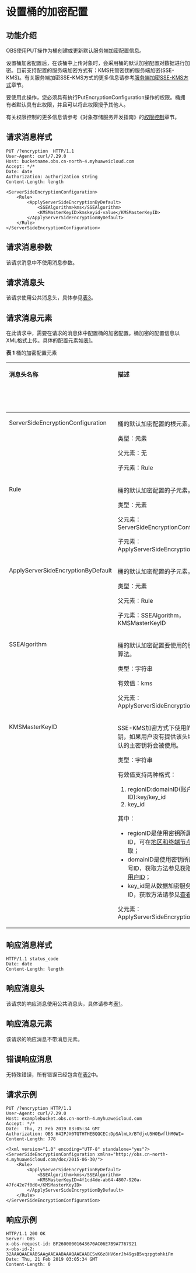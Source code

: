 # 设置桶的加密配置<a name="obs_04_0062"></a>

## 功能介绍<a name="section154118471125"></a>

OBS使用PUT操作为桶创建或更新默认服务端加密配置信息。

设置桶加密配置后，在该桶中上传对象时，会采用桶的默认加密配置对数据进行加密。目前支持配置的服务端加密方式有：KMS托管密钥的服务端加密\(SSE-KMS\)。有关服务端加密SSE-KMS方式的更多信息请参考[服务端加密SSE-KMS方式](服务端加密SSE-KMS方式.md)章节。

要使用此操作，您必须具有执行PutEncryptionConfiguration操作的权限。桶拥有者默认具有此权限，并且可以将此权限授予其他人。

有关权限控制的更多信息请参考《对象存储服务开发指南》的[权限控制](https://support.huaweicloud.com/devg-obs/obs_06_0038.html)章节。

## 请求消息样式<a name="section4392141416911"></a>

```
PUT /?encryption  HTTP/1.1
User-Agent: curl/7.29.0
Host: bucketname.obs.cn-north-4.myhuaweicloud.com 
Accept: */*
Date: date 
Authorization: authorization string
Content-Length: length

<ServerSideEncryptionConfiguration>
    <Rule>
        <ApplyServerSideEncryptionByDefault>
            <SSEAlgorithm>kms</SSEAlgorithm>
            <KMSMasterKeyID>kmskeyid-value</KMSMasterKeyID>
        </ApplyServerSideEncryptionByDefault>
    </Rule>
</ServerSideEncryptionConfiguration>
```

## 请求消息参数<a name="section5883101142415"></a>

该请求消息中不使用消息参数。

## 请求消息头<a name="section1363153342420"></a>

该请求使用公共消息头，具体参见[表3](构造请求.md#table25197309)。

## 请求消息元素<a name="section7215381270"></a>

在此请求中，需要在请求的消息体中配置桶的加密配置。桶加密的配置信息以XML格式上传。具体的配置元素如[表1](#table1181123018399)。

**表 1**  桶的加密配置元素

<a name="table1181123018399"></a>
<table><thead align="left"><tr id="row2018917307393"><th class="cellrowborder" valign="top" width="32.95%" id="mcps1.2.4.1.1"><p id="p19190143043913"><a name="p19190143043913"></a><a name="p19190143043913"></a>消息头名称</p>
</th>
<th class="cellrowborder" valign="top" width="56.57%" id="mcps1.2.4.1.2"><p id="p019273012397"><a name="p019273012397"></a><a name="p019273012397"></a>描述</p>
</th>
<th class="cellrowborder" valign="top" width="10.48%" id="mcps1.2.4.1.3"><p id="p2195113033915"><a name="p2195113033915"></a><a name="p2195113033915"></a>是否必选</p>
</th>
</tr>
</thead>
<tbody><tr id="row7197230193913"><td class="cellrowborder" valign="top" width="32.95%" headers="mcps1.2.4.1.1 "><p id="p125361017184212"><a name="p125361017184212"></a><a name="p125361017184212"></a>ServerSideEncryptionConfiguration</p>
</td>
<td class="cellrowborder" valign="top" width="56.57%" headers="mcps1.2.4.1.2 "><p id="p6536111718422"><a name="p6536111718422"></a><a name="p6536111718422"></a>桶的默认加密配置的根元素。</p>
<p id="p85368172423"><a name="p85368172423"></a><a name="p85368172423"></a>类型：元素</p>
<p id="p125365178429"><a name="p125365178429"></a><a name="p125365178429"></a>父元素：无</p>
<p id="p1555484273118"><a name="p1555484273118"></a><a name="p1555484273118"></a>子元素：Rule</p>
</td>
<td class="cellrowborder" valign="top" width="10.48%" headers="mcps1.2.4.1.3 "><p id="p553681720423"><a name="p553681720423"></a><a name="p553681720423"></a>是</p>
</td>
</tr>
<tr id="row12641636422"><td class="cellrowborder" valign="top" width="32.95%" headers="mcps1.2.4.1.1 "><p id="p3911152616425"><a name="p3911152616425"></a><a name="p3911152616425"></a>Rule</p>
</td>
<td class="cellrowborder" valign="top" width="56.57%" headers="mcps1.2.4.1.2 "><p id="p591252604217"><a name="p591252604217"></a><a name="p591252604217"></a>桶的默认加密配置的子元素。</p>
<p id="p391202634216"><a name="p391202634216"></a><a name="p391202634216"></a>类型：元素</p>
<p id="p4912142604210"><a name="p4912142604210"></a><a name="p4912142604210"></a>父元素：ServerSideEncryptionConfiguration</p>
<p id="p83382043312"><a name="p83382043312"></a><a name="p83382043312"></a>子元素：ApplyServerSideEncryptionByDefault</p>
</td>
<td class="cellrowborder" valign="top" width="10.48%" headers="mcps1.2.4.1.3 "><p id="p3912326144211"><a name="p3912326144211"></a><a name="p3912326144211"></a>是</p>
</td>
</tr>
<tr id="row944320444211"><td class="cellrowborder" valign="top" width="32.95%" headers="mcps1.2.4.1.1 "><p id="p163325395428"><a name="p163325395428"></a><a name="p163325395428"></a>ApplyServerSideEncryptionByDefault</p>
</td>
<td class="cellrowborder" valign="top" width="56.57%" headers="mcps1.2.4.1.2 "><p id="p8333639114218"><a name="p8333639114218"></a><a name="p8333639114218"></a>桶的默认加密配置的子元素。</p>
<p id="p1233323919429"><a name="p1233323919429"></a><a name="p1233323919429"></a>类型：元素</p>
<p id="p0333163974214"><a name="p0333163974214"></a><a name="p0333163974214"></a>父元素：Rule</p>
<p id="p2559123813510"><a name="p2559123813510"></a><a name="p2559123813510"></a>子元素：SSEAlgorithm，KMSMasterKeyID</p>
</td>
<td class="cellrowborder" valign="top" width="10.48%" headers="mcps1.2.4.1.3 "><p id="p333319390424"><a name="p333319390424"></a><a name="p333319390424"></a>是</p>
</td>
</tr>
<tr id="row1314615104218"><td class="cellrowborder" valign="top" width="32.95%" headers="mcps1.2.4.1.1 "><p id="p11495174818425"><a name="p11495174818425"></a><a name="p11495174818425"></a>SSEAlgorithm</p>
</td>
<td class="cellrowborder" valign="top" width="56.57%" headers="mcps1.2.4.1.2 "><p id="p74952488427"><a name="p74952488427"></a><a name="p74952488427"></a>桶的默认加密配置要<span>使用的服务端加密算法</span>。</p>
<p id="p1349514814423"><a name="p1349514814423"></a><a name="p1349514814423"></a>类型：字符串</p>
<p id="p149512481428"><a name="p149512481428"></a><a name="p149512481428"></a>有效值：kms</p>
<p id="p1089135793715"><a name="p1089135793715"></a><a name="p1089135793715"></a>父元素：ApplyServerSideEncryptionByDefault</p>
</td>
<td class="cellrowborder" valign="top" width="10.48%" headers="mcps1.2.4.1.3 "><p id="p18495154864216"><a name="p18495154864216"></a><a name="p18495154864216"></a>是</p>
</td>
</tr>
<tr id="row13866105154213"><td class="cellrowborder" valign="top" width="32.95%" headers="mcps1.2.4.1.1 "><p id="p196161654134219"><a name="p196161654134219"></a><a name="p196161654134219"></a><span>KMSMasterKeyID</span></p>
</td>
<td class="cellrowborder" valign="top" width="56.57%" headers="mcps1.2.4.1.2 "><p id="p19616854174215"><a name="p19616854174215"></a><a name="p19616854174215"></a><span>SSE-KMS加密方式下使用的KMS主密钥，</span>如果用户没有提供该头域，那么默认的主密钥将会被使用。</p>
<p id="p7616135414424"><a name="p7616135414424"></a><a name="p7616135414424"></a>类型：字符串</p>
<p id="p6679135313114"><a name="p6679135313114"></a><a name="p6679135313114"></a>有效值支持两种格式：</p>
<a name="ol28871657184419"></a><a name="ol28871657184419"></a><ol id="ol28871657184419"><li>regionID:domainID(账户ID):key/key_id</li><li>key_id</li></ol>
<p id="p5150033112717"><a name="p5150033112717"></a><a name="p5150033112717"></a>其中：</p>
<a name="ul1812312350279"></a><a name="ul1812312350279"></a><ul id="ul1812312350279"><li>regionID是使用密钥所属region的ID，可在<a href="https://developer.huaweicloud.com/endpoint?OBS" target="_blank" rel="noopener noreferrer">地区和终端节点</a>页面获取；</li><li>domainID是使用密钥所属账号的账号ID，获取方法参见<a href="获取账号ID和用户ID.md">获取账号ID和用户ID</a>；</li><li>key_id是从<span>数据加密服务</span>创建的密钥ID，获取方法请参见<a href="https://support.huaweicloud.com/usermanual-dew/dew_01_0179.html" target="_blank" rel="noopener noreferrer">查看密钥</a>。</li></ul>
<p id="p2616105415423"><a name="p2616105415423"></a><a name="p2616105415423"></a>父元素：ApplyServerSideEncryptionByDefault</p>
</td>
<td class="cellrowborder" valign="top" width="10.48%" headers="mcps1.2.4.1.3 "><p id="p11616115484210"><a name="p11616115484210"></a><a name="p11616115484210"></a>否</p>
</td>
</tr>
</tbody>
</table>

## 响应消息样式<a name="section126840198427"></a>

```
HTTP/1.1 status_code
Date: date
Content-Length: length
```

## 响应消息头<a name="section1111516502421"></a>

该请求的响应消息使用公共消息头，具体请参考[表1](返回结果.md#d0e686)。

## 响应消息元素<a name="section1684610713438"></a>

该请求的响应消息不带消息元素。

## 错误响应消息<a name="section1821915316431"></a>

无特殊错误，所有错误已经包含在[表2](错误码.md#d0e843)中。

## 请求示例<a name="section521982018473"></a>

```
PUT /?encryption HTTP/1.1
User-Agent: curl/7.29.0
Host: examplebucket.obs.cn-north-4.myhuaweicloud.com
Accept: */*
Date:  Thu, 21 Feb 2019 03:05:34 GMT
Authorization: OBS H4IPJX0TQTHTHEBQQCEC:DpSAlmLX/BTdjxU5HOEwflhM0WI=
Content-Length: 778

<?xml version="1.0" encoding="UTF-8" standalone="yes"?> 
<ServerSideEncryptionConfiguration xmlns="http://obs.cn-north-4.myhuaweicloud.com/doc/2015-06-30/"> 
    <Rule>
        <ApplyServerSideEncryptionByDefault>
            <SSEAlgorithm>kms</SSEAlgorithm>
            <KMSMasterKeyID>4f1cd4de-ab64-4807-920a-47fc42e7f0d0</KMSMasterKeyID>
        </ApplyServerSideEncryptionByDefault>
    </Rule>
</ServerSideEncryptionConfiguration>
```

## 响应示例<a name="section76081155815"></a>

```
HTTP/1.1 200 OK
Server: OBS
x-obs-request-id: BF26000001643670AC06E7B9A7767921
x-obs-id-2: 32AAAQAAEAABSAAgAAEAABAAAQAAEAABCSvK6z8HV6nrJh49gsB5vqzpgtohkiFm
Date: Thu, 21 Feb 2019 03:05:34 GMT
Content-Length: 0
```


